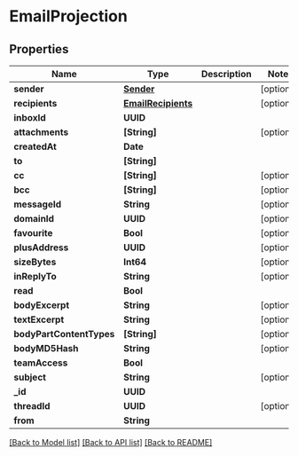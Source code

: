 # EmailProjection

## Properties
Name | Type | Description | Notes
------------ | ------------- | ------------- | -------------
**sender** | [**Sender**](Sender) |  | [optional] 
**recipients** | [**EmailRecipients**](EmailRecipients) |  | [optional] 
**inboxId** | **UUID** |  | 
**attachments** | **[String]** |  | [optional] 
**createdAt** | **Date** |  | 
**to** | **[String]** |  | 
**cc** | **[String]** |  | [optional] 
**bcc** | **[String]** |  | [optional] 
**messageId** | **String** |  | [optional] 
**domainId** | **UUID** |  | [optional] 
**favourite** | **Bool** |  | [optional] 
**plusAddress** | **UUID** |  | [optional] 
**sizeBytes** | **Int64** |  | [optional] 
**inReplyTo** | **String** |  | [optional] 
**read** | **Bool** |  | 
**bodyExcerpt** | **String** |  | [optional] 
**textExcerpt** | **String** |  | [optional] 
**bodyPartContentTypes** | **[String]** |  | [optional] 
**bodyMD5Hash** | **String** |  | [optional] 
**teamAccess** | **Bool** |  | 
**subject** | **String** |  | [optional] 
**_id** | **UUID** |  | 
**threadId** | **UUID** |  | [optional] 
**from** | **String** |  | 

[[Back to Model list]](../README#documentation-for-models) [[Back to API list]](../README#documentation-for-api-endpoints) [[Back to README]](../README)


